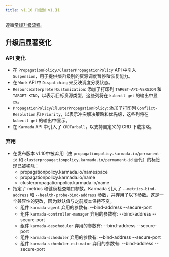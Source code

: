 ```yaml
---
title: v1.10 升级到 v1.11
---
```


遵循[常规升级流程](./README.md)。

## 升级后显著变化

### API 变化

* 在 `PropagationPolicy/ClusterPropagationPolicy` API 中引入 `Suspension`，用于提供集群级别的资源调度暂停和恢复能力。
* 在 `Work` API 中 `Dispatching` 来反映调度分发状态。
* `ResourceInterpreterCustomization`: 添加了打印列 `TARGET-API-VERSION` 和 `TARGET-KIND`，以表示目标资源类型，这些列将在 `kubectl get` 的输出中显示。
* `PropagationPolicy`/`ClusterPropagationPolicy`: 添加了打印列 `Conflict-Resolution` 和 `Priority`，以表示冲突解决策略和优先级，这些列将在 `kubectl get` 的输出中显示。
* 在 `Karmada` API 中引入了 `CRDTarball`，以支持自定义的 CRD 下载策略。

### 弃用

* 在发布版本 v1.10中被弃用（由 `propagationpolicy.karmada.io/permanent-id` 和 `clusterpropagationpolicy.karmada.io/permanent-id` 替代）的标签现已被移除：
    * propagationpolicy.karmada.io/namespace
    * propagationpolicy.karmada.io/name
    * clusterpropagationpolicy.karmada.io/name
* 指定了 metrics 和健康检查端口参数。Karmada 引入了 `--metrics-bind-address` 和 `--health-probe-bind-address` 参数，并弃用了以下参数。这是一个兼容性的更改，因为默认值与之前版本保持不变。
    * 组件 `karmada-agent` 弃用的参数有:
      --bind-address
      --secure-port
    * 组件 `karmada-controller-manager` 弃用的参数有:
      --bind-address
      --secure-port
    * 组件 `karmada-descheduler` 弃用的参数有:
      --bind-address
      --secure-port
    * 组件 `karmada-scheduler` 弃用的参数有:
      --bind-address
      --secure-port
    * 组件 `karmada-scheduler-estimator` 弃用的参数有:
      --bind-address
      --secure-port
